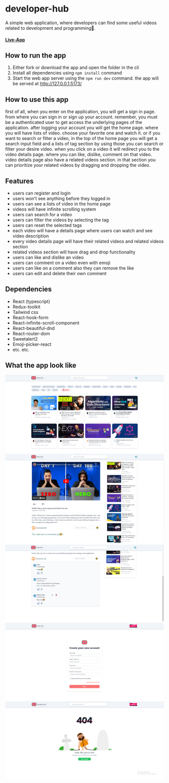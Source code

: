 # developer-hub
A simple web application, where developers can find some useful videos related to development and programming👦.

#### [Live-App](https://developer-hub-rohan.netlify.app/)

## How to run the app
1. Either fork or download the app and open the folder in the cli
2. Install all dependencies using `npm install` command
3. Start the web app server using the `npm run dev` command. the app will be served at http://127.0.0.1:5173/

## How to use this app
first of all, when you enter on the application, you will get a sign in page. from where you can sign in or sign up your account. remember, you must be a authenticated user to get access the underlying pages of the application. after logging your account you will get the home page. where you will have lists of video. choose your favorite one and watch it. or if you want to search or filter a video, in the top of the home page you will get a search input field and a lists of tag section by using those you can search or filter your desire video. when you click on a video it will redirect you to the video details page. where you can like, dislike, comment on that video. video details page also have a related videos section. in that section you can prioritize your related videos by dragging and dropping the video. 

## Features
- users can register and login
- users won’t see anything before they logged in
- users can see a lists of video in the home page
- videos will have infinite scrolling system
- users can search for a video
- users can filter the videos by selecting the tag
- users can reset the selected tags
- each video will have a details page where users can watch and see video description
- every video details page will have their related videos and related videos section
- related videos section will have drag and drop functionality
- users can like and dislike an video
- users can comment on a video even with emoji
- users can like on a comment also they can remove the like
- users can edit and delete their own comment


## Dependencies
- React (typescript)
- Redux-toolkit
- Tailwind css
- React-hook-form
- React-infinite-scroll-component
- React-beautiful-dnd
- React-router-dom
- Sweetalert2
- Emoji-picker-react
- etc. etc.

## What the app look like
![Alt text](https://github.com/rohan-sorkar/developer-hub/blob/main/blueprint/user%20interface/home-page.png)
![Alt text](https://github.com/rohan-sorkar/developer-hub/blob/main/blueprint/user%20interface/video-page.png)
![Alt text](https://github.com/rohan-sorkar/developer-hub/blob/main/blueprint/user%20interface/comment-section.png)
![Alt text](https://github.com/rohan-sorkar/developer-hub/blob/main/blueprint/user%20interface/register-page.png)
![Alt text](https://github.com/rohan-sorkar/developer-hub/blob/main/blueprint/user%20interface/notfound.png)